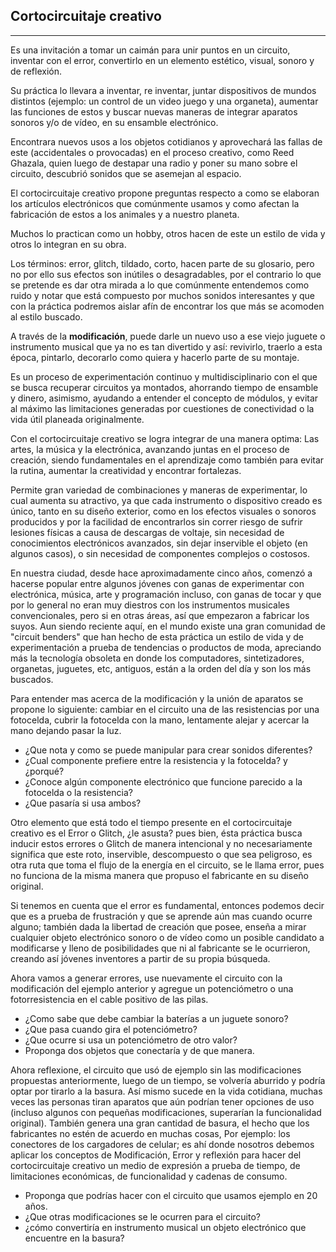 ## Cortocircuitaje creativo
----


Es una invitación a tomar un caimán para unir puntos en un circuito, inventar con el error, convertirlo en un elemento estético, visual, sonoro y de reflexión.

Su práctica lo llevara a inventar, re inventar,  juntar dispositivos de mundos distintos (ejemplo: un control de un video juego y una organeta), aumentar las funciones de estos y buscar nuevas maneras de integrar aparatos sonoros y/o de vídeo, en su ensamble electrónico. 

Encontrara nuevos usos a los objetos cotidianos y aprovechará las fallas de este (accidentales o provocadas) en el proceso creativo, como Reed Ghazala, quien luego de destapar una radio y poner su mano sobre el circuito, descubrió sonidos que se asemejan al espacio.

El cortocircuitaje creativo propone preguntas respecto a como se elaboran los artículos electrónicos que comúnmente usamos y como afectan la fabricación de estos a los animales y a nuestro planeta.

Muchos lo practican como un hobby, otros hacen de este un estilo de vida y otros lo integran en su obra.

Los términos: error, glitch, tildado, corto, hacen parte de su glosario, pero no por ello sus efectos son inútiles o desagradables, por el contrario lo que se pretende es dar otra mirada a lo que comúnmente entendemos como ruido y notar que está compuesto por muchos sonidos interesantes y que con la práctica podremos aislar afín de encontrar los que más se acomoden al estilo buscado.

A través de la __modificación__, puede darle un nuevo uso a ese viejo juguete o instrumento musical que ya no es tan divertido y así: revivirlo, traerlo a esta época, pintarlo, decorarlo como quiera y hacerlo parte de su montaje.

Es un proceso de experimentación continuo y multidisciplinario con el que se busca recuperar circuitos ya montados, ahorrando tiempo de ensamble y dinero, asimismo, ayudando a entender el concepto de módulos, y evitar al máximo las limitaciones generadas por cuestiones de conectividad o la vida útil planeada originalmente.

Con el cortocircuitaje creativo se logra integrar de una manera optima:
Las artes, la música y la electrónica, avanzando juntas en el proceso de creación, siendo fundamentales en el aprendizaje como también para evitar la rutina, aumentar la creatividad y encontrar fortalezas.

Permite gran variedad de combinaciones y maneras de experimentar, lo cual aumenta su atractivo, ya que cada instrumento o dispositivo creado es único, tanto en su diseño exterior, como en los efectos visuales o sonoros producidos y por la facilidad de encontrarlos sin correr riesgo de sufrir lesiones físicas a causa de descargas de voltaje, sin necesidad de conocimientos electrónicos avanzados, sin dejar inservible el objeto (en algunos casos), o sin necesidad de componentes complejos o costosos.

En nuestra ciudad, desde hace aproximadamente cinco años, comenzó a hacerse popular entre algunos jóvenes con ganas de experimentar con electrónica, música, arte y programación incluso, con ganas de tocar y que por lo general no eran muy diestros con los instrumentos musicales convencionales, pero si en otras áreas, así que empezaron a fabricar los suyos. Aun siendo reciente aquí, en el mundo existe una gran comunidad de "circuit benders"  que han hecho de esta práctica un estilo de vida y de experimentación a prueba de tendencias o productos de moda, apreciando más la tecnología obsoleta en donde los computadores, sintetizadores, organetas, juguetes, etc, antiguos, están a la orden del día y son los más buscados.

Para entender mas acerca de la modificación y la unión de aparatos se propone lo siguiente: cambiar en el circuito una de las resistencias por una fotocelda, cubrir la fotocelda con la mano, lentamente alejar y acercar la mano dejando pasar la luz.

* ¿Que nota y como se puede manipular para crear sonidos diferentes?
* ¿Cual componente prefiere entre la resistencia y la fotocelda?  y ¿porqué? 
* ¿Conoce algún componente electrónico que funcione parecido a la fotocelda o la resistencia?
* ¿Que pasaría si usa ambos?

Otro elemento que está todo el tiempo presente en el cortocircuitaje creativo es el  Error o Glitch, ¿le asusta? pues bien, ésta  práctica busca inducir estos errores o Glitch de manera intencional y no necesariamente significa que este roto, inservible, descompuesto o que sea peligroso, es otra ruta que toma el flujo de la energía en el  circuito, se le llama error, pues no funciona de la misma manera que propuso el fabricante en su diseño original.

Si tenemos en cuenta que el error es fundamental, entonces podemos decir que es a prueba de frustración y que se aprende aún mas cuando ocurre alguno; también dada la libertad de creación que posee, enseña a mirar cualquier objeto electrónico sonoro o de vídeo como un  posible candidato a modificarse y lleno de posibilidades que ni al fabricante se le ocurrieron, creando así jóvenes inventores a partir de su propia búsqueda.

Ahora vamos a generar errores, use nuevamente el circuito con la modificación del ejemplo anterior y agregue un potenciómetro o una fotorresistencia en el cable positivo de las pilas.

* ¿Como sabe que debe cambiar la baterías a un juguete sonoro?
* ¿Que pasa cuando gira el potenciómetro?
* ¿Que ocurre si usa un potenciómetro de otro valor?
* Proponga dos objetos que conectaría y de que manera.


Ahora reflexione,  el circuito que usó de ejemplo sin las modificaciones propuestas anteriormente, luego de un tiempo, se volvería aburrido y  podría optar por tirarlo a la basura. Así mismo sucede en la vida cotidiana, muchas veces las personas tiran aparatos que aún podrían tener opciones de uso (incluso algunos con pequeñas modificaciones, superarían la funcionalidad original). 
También  genera una gran cantidad de basura, el hecho que los fabricantes no estén de acuerdo en muchas cosas, Por ejemplo: los conectores de los cargadores de celular; es ahí donde nosotros debemos aplicar los conceptos de Modificación, Error y reflexión para hacer del cortocircuitaje creativo un medio de expresión a prueba de tiempo, de limitaciones económicas, de funcionalidad y cadenas de consumo.

 * Proponga que podrías hacer con el circuito que usamos ejemplo en 20 años.
 * ¿Que otras modificaciones se le ocurren para el circuito?
 * ¿cómo convertiría en instrumento musical un objeto electrónico que encuentre en la basura?

















  



















 


